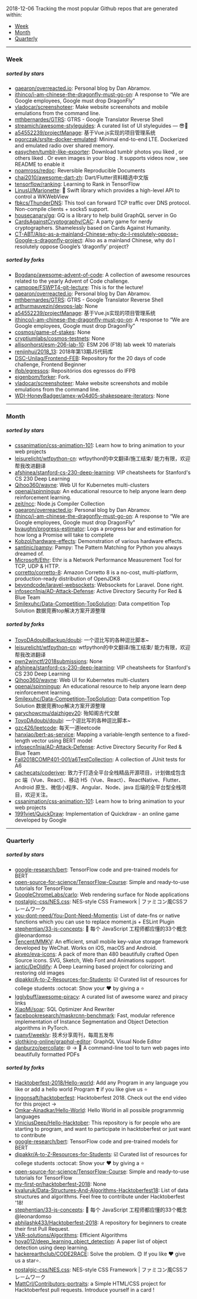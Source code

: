 2018-12-06
Tracking the most popular Github repos that are generated within: 
* [Week](https://github.com/polebug/github_trending_spider/blob/master/2018-12-06.md#week)
* [Month](https://github.com/polebug/github_trending_spider/blob/master/2018-12-06.md#month)
* [Quarterly](https://github.com/polebug/github_trending_spider/blob/master/2018-12-06.md#quarterly)
--- 
### Week 
##### sorted by stars 
* [gaearon/overreacted.io](https://github.com/gaearon/overreacted.io): Personal blog by Dan Abramov.
* [ithinco/i-am-chinese-the-dragonfly-must-go-on](https://github.com/ithinco/i-am-chinese-the-dragonfly-must-go-on): A response to “We are Google employees, Google must drop DragonFly” 
* [vladocar/screenshoteer](https://github.com/vladocar/screenshoteer): Make website screenshots and mobile emulations from the command line.
* [mthbernardes/GTRS](https://github.com/mthbernardes/GTRS): GTRS - Google Translator Reverse Shell
* [streamich/awesome-styleguides](https://github.com/streamich/awesome-styleguides): A curated list of UI styleguides — 😎💄
* [a54552239/projectManage](https://github.com/a54552239/projectManage): 基于Vue.js实现的项目管理系统
* [pgorczak/srslte-docker-emulated](https://github.com/pgorczak/srslte-docker-emulated): Minimal end-to-end LTE. Dockerized and emulated radio over shared memory.
* [easychen/tumblr-like-exporter](https://github.com/easychen/tumblr-like-exporter): Download  tumblr photos you liked , or others liked . Or even images in your blog .  It supports videos now , see README to enable it
* [noamross/redoc](https://github.com/noamross/redoc): Reversible Reproducible Documents
* [chai2010/awesome-dart-zh](https://github.com/chai2010/awesome-dart-zh): Dart/Flutter资料精选中文版
* [tensorflow/ranking](https://github.com/tensorflow/ranking): Learning to Rank in TensorFlow
* [LinusU/Marionette](https://github.com/LinusU/Marionette): 🧸 Swift library which provides a high-level API to control a WKWebView
* [fbkcs/ThunderDNS](https://github.com/fbkcs/ThunderDNS): This tool can forward TCP traffic over DNS protocol. Non-compile clients + socks5 support.
* [housecanary/gq](https://github.com/housecanary/gq): GQ is a library to help build GraphQL server in Go
* [CardsAgainstCryptography/CAC](https://github.com/CardsAgainstCryptography/CAC): A party game for nerdy cryptographers. Shamelessly based on Cards Against Humanity.
* [CT-ABT/Also-as-a-mainland-Chinese-why-do-I-resolutely-oppose-Google-s-dragonfly-project](https://github.com/CT-ABT/Also-as-a-mainland-Chinese-why-do-I-resolutely-oppose-Google-s-dragonfly-project): Also as a mainland Chinese, why do I resolutely oppose Google’s ‘dragonfly’ project?
##### sorted by forks 
* [Bogdanp/awesome-advent-of-code](https://github.com/Bogdanp/awesome-advent-of-code): A collection of awesome resources related to the yearly Advent of Code challenge.
* [campope/FSWPT4-git-lecture](https://github.com/campope/FSWPT4-git-lecture): This is for the lecture!
* [gaearon/overreacted.io](https://github.com/gaearon/overreacted.io): Personal blog by Dan Abramov.
* [mthbernardes/GTRS](https://github.com/mthbernardes/GTRS): GTRS - Google Translator Reverse Shell
* [arthurmauvezin/devops-lab](https://github.com/arthurmauvezin/devops-lab): None
* [a54552239/projectManage](https://github.com/a54552239/projectManage): 基于Vue.js实现的项目管理系统
* [ithinco/i-am-chinese-the-dragonfly-must-go-on](https://github.com/ithinco/i-am-chinese-the-dragonfly-must-go-on): A response to “We are Google employees, Google must drop DragonFly” 
* [cosmos/game-of-stakes](https://github.com/cosmos/game-of-stakes): None
* [cryptiumlabs/cosmos-testnets](https://github.com/cryptiumlabs/cosmos-testnets): None
* [allisonhorst/esm-206-lab-10](https://github.com/allisonhorst/esm-206-lab-10): ESM 206 (F18) lab week 10 materials
* [renjinhui/2018_13](https://github.com/renjinhui/2018_13): 2018年第13期JS代码库
* [DSC-Unilag/Frontend-FEB](https://github.com/DSC-Unilag/Frontend-FEB): Repository for the 20 days of code challenge, Frontend Beginner
* [ifpb/egressos](https://github.com/ifpb/egressos): Repositórios dos egressos do IFPB
* [eigenbom/forker](https://github.com/eigenbom/forker): Fork.
* [vladocar/screenshoteer](https://github.com/vladocar/screenshoteer): Make website screenshots and mobile emulations from the command line.
* [WDI-HoneyBadger/amex-w04d05-shakespeare-iterators](https://github.com/WDI-HoneyBadger/amex-w04d05-shakespeare-iterators): None
--- 
### Month 
##### sorted by stars 
* [cssanimation/css-animation-101](https://github.com/cssanimation/css-animation-101): Learn how to bring animation to your web projects
* [leisurelicht/wtfpython-cn](https://github.com/leisurelicht/wtfpython-cn): wtfpython的中文翻译/施工结束/ 能力有限，欢迎帮我改进翻译
* [afshinea/stanford-cs-230-deep-learning](https://github.com/afshinea/stanford-cs-230-deep-learning): VIP cheatsheets for Stanford's CS 230 Deep Learning
* [Qihoo360/wayne](https://github.com/Qihoo360/wayne): Web UI for Kubernetes multi-clusters
* [openai/spinningup](https://github.com/openai/spinningup): An educational resource to help anyone learn deep reinforcement learning.
* [zeit/ncc](https://github.com/zeit/ncc): Node.js Compiler Collection
* [gaearon/overreacted.io](https://github.com/gaearon/overreacted.io): Personal blog by Dan Abramov.
* [ithinco/i-am-chinese-the-dragonfly-must-go-on](https://github.com/ithinco/i-am-chinese-the-dragonfly-must-go-on): A response to “We are Google employees, Google must drop DragonFly” 
* [bvaughn/progress-estimator](https://github.com/bvaughn/progress-estimator): Logs a progress bar and estimation for how long a Promise will take to complete
* [Kobzol/hardware-effects](https://github.com/Kobzol/hardware-effects): Demonstration of various hardware effects.
* [santinic/pampy](https://github.com/santinic/pampy): Pampy: The Pattern Matching for Python you always dreamed of.
* [Microsoft/Ethr](https://github.com/Microsoft/Ethr): Ethr is a Network Performance Measurement Tool for TCP, UDP & HTTP.
* [corretto/corretto-8](https://github.com/corretto/corretto-8): Amazon Corretto 8 is a no-cost, multi-platform, production-ready distribution of OpenJDK8
* [beyondcode/laravel-websockets](https://github.com/beyondcode/laravel-websockets): Websockets for Laravel. Done right.
* [infosecn1nja/AD-Attack-Defense](https://github.com/infosecn1nja/AD-Attack-Defense): Active Directory Security For Red & Blue Team
* [Smilexuhc/Data-Competition-TopSolution](https://github.com/Smilexuhc/Data-Competition-TopSolution): Data competition Top Solution 数据竞赛top解决方案开源整理
##### sorted by forks 
* [ToyoDAdoubiBackup/doubi](https://github.com/ToyoDAdoubiBackup/doubi): 一个逗比写的各种逗比脚本~
* [leisurelicht/wtfpython-cn](https://github.com/leisurelicht/wtfpython-cn): wtfpython的中文翻译/施工结束/ 能力有限，欢迎帮我改进翻译
* [pwn2winctf/2018submissions](https://github.com/pwn2winctf/2018submissions): None
* [afshinea/stanford-cs-230-deep-learning](https://github.com/afshinea/stanford-cs-230-deep-learning): VIP cheatsheets for Stanford's CS 230 Deep Learning
* [Qihoo360/wayne](https://github.com/Qihoo360/wayne): Web UI for Kubernetes multi-clusters
* [openai/spinningup](https://github.com/openai/spinningup): An educational resource to help anyone learn deep reinforcement learning.
* [Smilexuhc/Data-Competition-TopSolution](https://github.com/Smilexuhc/Data-Competition-TopSolution): Data competition Top Solution 数据竞赛top解决方案开源整理
* [garychowcmu/daizhigev20](https://github.com/garychowcmu/daizhigev20): 殆知阁古代文献
* [ToyoDAdoubi/doubi](https://github.com/ToyoDAdoubi/doubi): 一个逗比写的各种逗比脚本~
* [gzc426/leetcode](https://github.com/gzc426/leetcode): 每天一道leetcode
* [hanxiao/bert-as-service](https://github.com/hanxiao/bert-as-service): Mapping a variable-length sentence to a fixed-length vector using BERT model
* [infosecn1nja/AD-Attack-Defense](https://github.com/infosecn1nja/AD-Attack-Defense): Active Directory Security For Red & Blue Team
* [Fall2018COMP401-001/a6TestCollection](https://github.com/Fall2018COMP401-001/a6TestCollection): A collection of JUnit tests for A6
* [cachecats/coderiver](https://github.com/cachecats/coderiver):  致力于打造全平台全栈精品开源项目，计划做成包含  pc 端（Vue、React）、移动 H5（Vue、React）、ReactNative、Flutter、Android 原生、微信小程序、Angular、Node、java 后端的全平台型全栈项目，欢迎关注。
* [cssanimation/css-animation-101](https://github.com/cssanimation/css-animation-101): Learn how to bring animation to your web projects
* [1991viet/QuickDraw](https://github.com/1991viet/QuickDraw): Implementation of Quickdraw - an online game developed by Google
--- 
### Quarterly 
##### sorted by stars 
* [google-research/bert](https://github.com/google-research/bert): TensorFlow code and pre-trained models for BERT
* [open-source-for-science/TensorFlow-Course](https://github.com/open-source-for-science/TensorFlow-Course): Simple and ready-to-use tutorials for TensorFlow 
* [GoogleChromeLabs/carlo](https://github.com/GoogleChromeLabs/carlo): Web rendering surface for Node applications
* [nostalgic-css/NES.css](https://github.com/nostalgic-css/NES.css): NES-style CSS Framework | ファミコン風CSSフレームワーク
* [you-dont-need/You-Dont-Need-Momentjs](https://github.com/you-dont-need/You-Dont-Need-Momentjs): List of date-fns or native functions which you can use to replace moment.js + ESLint Plugin 
* [stephentian/33-js-concepts](https://github.com/stephentian/33-js-concepts): :scroll: 每个 JavaScript 工程师都应懂的33个概念 @leonardomso
* [Tencent/MMKV](https://github.com/Tencent/MMKV): An efficient, small mobile key-value storage framework developed by WeChat. Works on iOS, macOS and Android.
* [akveo/eva-icons](https://github.com/akveo/eva-icons): A pack of more than 480 beautifully crafted Open Source icons. SVG, Sketch, Web Font and Animations support.
* [jantic/DeOldify](https://github.com/jantic/DeOldify): A Deep Learning based project for colorizing and restoring old images
* [dipakkr/A-to-Z-Resources-for-Students](https://github.com/dipakkr/A-to-Z-Resources-for-Students): :ballot_box_with_check: Curated list of resources for college students :octocat: Show your :heart: by giving a :star:
* [Igglybuff/awesome-piracy](https://github.com/Igglybuff/awesome-piracy): A curated list of awesome warez and piracy links
* [XiaoMi/soar](https://github.com/XiaoMi/soar): SQL Optimizer And Rewriter
* [facebookresearch/maskrcnn-benchmark](https://github.com/facebookresearch/maskrcnn-benchmark): Fast, modular reference implementation of Instance Segmentation and Object Detection algorithms in PyTorch.
* [ruanyf/weekly](https://github.com/ruanyf/weekly): 技术分享周刊，每周五发布
* [slothking-online/graphql-editor](https://github.com/slothking-online/graphql-editor): GraphQL Visual Node Editor
* [danburzo/percollate](https://github.com/danburzo/percollate): 🌐 → 📖 A command-line tool to turn web pages into beautifully formatted PDFs
##### sorted by forks 
* [Hacktoberfest-2018/Hello-world](https://github.com/Hacktoberfest-2018/Hello-world): Add any  Program in any language you like or add a hello world Program ❣️ if you like give us :star:
* [lingonsaft/hacktoberfest](https://github.com/lingonsaft/hacktoberfest): Hacktoberfest 2018. Check out the end video for this project ->
* [Omkar-Ajnadkar/Hello-World](https://github.com/Omkar-Ajnadkar/Hello-World): Hello World in all possible programmnig languages
* [ViniciusDeep/Hello-Hacktober](https://github.com/ViniciusDeep/Hello-Hacktober):  This repository is for people who are starting to program, and want to participate in hacktoberfest  or just want to contribute
* [google-research/bert](https://github.com/google-research/bert): TensorFlow code and pre-trained models for BERT
* [dipakkr/A-to-Z-Resources-for-Students](https://github.com/dipakkr/A-to-Z-Resources-for-Students): :ballot_box_with_check: Curated list of resources for college students :octocat: Show your :heart: by giving a :star:
* [open-source-for-science/TensorFlow-Course](https://github.com/open-source-for-science/TensorFlow-Course): Simple and ready-to-use tutorials for TensorFlow 
* [my-first-pr/hacktoberfest-2018](https://github.com/my-first-pr/hacktoberfest-2018): None
* [kvaluruk/Data-Structures-And-Algorithms-Hacktoberfest18](https://github.com/kvaluruk/Data-Structures-And-Algorithms-Hacktoberfest18): List of data structures and algorithms. Feel free to contribute under Hacktoberfest '18!
* [stephentian/33-js-concepts](https://github.com/stephentian/33-js-concepts): :scroll: 每个 JavaScript 工程师都应懂的33个概念 @leonardomso
* [abhilashk433/Hacktoberfest-2018](https://github.com/abhilashk433/Hacktoberfest-2018): A repository for beginners to create their first Pull Request. 
* [VAR-solutions/Algorithms](https://github.com/VAR-solutions/Algorithms): Efficient Algorithms
* [hoya012/deep_learning_object_detection](https://github.com/hoya012/deep_learning_object_detection): A paper list of object detection using deep learning.
* [hackerearthclub/CODE2RACE](https://github.com/hackerearthclub/CODE2RACE):  Solve the problem. 😊 If you like ❤ give us a star⭐.
* [nostalgic-css/NES.css](https://github.com/nostalgic-css/NES.css): NES-style CSS Framework | ファミコン風CSSフレームワーク
* [MattCrl/Contributors-portraits](https://github.com/MattCrl/Contributors-portraits): a Simple HTML/CSS project for Hacktoberfest pull requests. Introduce yourself in a card !
